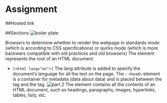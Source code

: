 # Assignment
##Hosted link

##Sections
![boiler plate](https://github.com/UgamRaj/Assignment1/assets/124122714/51ee0cad-d719-4142-ae9c-89be2b72ddf1)
<!DOCTYPE html>
Browsers to determine whether to render the webpage in standards mode (which is according to CSS specifications) or quirks mode (which is more backwars compatible with old practices and old browsers)
The <html> element represents the root of an HTML document.
- `[<html lang="en">]` The lang attribute is added to specify the document’s language for all the text on the page.
The - `<head>` element is a container for metadata (data about data) and is placed between the <html> tag and the <body> tag.
![part 2](https://github.com/UgamRaj/Assignment1/assets/124122714/074324fe-9384-45e9-8872-1bdca75f60dc)
The <body> element contains all the contents of an HTML document, such as headings, paragraphs, images, hyperlinks, tables, lists, etc.
